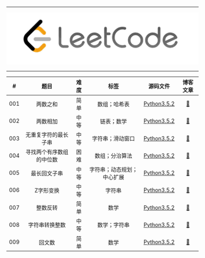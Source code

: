 <hr>

![](https://github.com/Liuyang0001/LeetCode_By_Python/blob/master/others/leetcodeico.jpg)

<hr>


| #    | 题目     | 难度 | 标签         | 源码文件                                                     | 博客文章                                                       |
| :----: | :--------: | :----: | :------: | :------: | :----------: |
| 001  | 两数之和 | 简单 | 数组；哈希表 | [Python3.5.2](https://github.com/Liuyang0001/LeetCode_By_Python/blob/master/Codes/1_TwoSum.py) | [:memo:](https://liuyang0001.github.io/2020/01/02/1-%E4%B8%A4%E6%95%B0%E4%B9%8B%E5%92%8C/) |
| 002  | 两数相加 | 中等 | 链表；数学   | [Python3.5.2](https://github.com/Liuyang0001/LeetCode_By_Python/blob/master/Codes/2_AddTwoNumbers.py) | [:memo:](https://liuyang0001.github.io/2020/01/03/2-%E4%B8%A4%E6%95%B0%E7%9B%B8%E5%8A%A0/) |
| 003 | 无重复字符的最长子串 | 中等 | 字符串；滑动窗口 | [Python3.5.2](https://github.com/Liuyang0001/LeetCode_By_Python/blob/master/Codes/3_LengthOfLongestSubstring.py) | [:memo:](https://liuyang0001.github.io/2020/01/03/3-%E6%97%A0%E9%87%8D%E5%A4%8D%E5%AD%97%E7%AC%A6%E7%9A%84%E6%9C%80%E9%95%BF%E5%AD%90%E4%B8%B2/) |
| 004 | 寻找两个有序数组的中位数 | 困难 | 数组；分治算法 | [Python3.5.2](https://github.com/Liuyang0001/LeetCode_By_Python/blob/master/Codes/4_findMedianSortedArrays.py) | [:memo:](https://liuyang0001.github.io/2020/01/04/4-寻找两个有序数组的中位数/) |
| 005 | 最长回文子串 | 中等 | 字符串；动态规划；中心扩展 | [Python3.5.2](https://github.com/Liuyang0001/LeetCode_By_Python/blob/master/Codes/5_longestPalindrome.py) | [:memo:](https://liuyang0001.github.io/2020/01/05/5-最长回文子串/) |
| 006 | Z字形变换 | 中等 | 字符串 | [Python3.5.2](https://github.com/Liuyang0001/LeetCode_By_Python/blob/master/Codes/6_convert.py) | [:memo:](https://liuyang0001.github.io/2020/01/06/6-Z字形变换/) |
| 007 | 整数反转 | 简单 | 数学 | [Python3.5.2](https://github.com/Liuyang0001/LeetCode_By_Python/blob/master/Codes/7_reverse.py) | [:memo:](https://liuyang0001.github.io/2020/01/07/7-整数反转/) |
| 008 | 字符串转换整数 | 中等 | 数学；字符串 | [Python3.5.2](https://github.com/Liuyang0001/LeetCode_By_Python/blob/master/Codes/8_myAtoi.py) | [:memo:](https://liuyang0001.github.io/2020/01/08/8-字符串转换整数/) |
| 009 | 回文数 | 简单 | 数学 | [Python3.5.2](https://github.com/Liuyang0001/LeetCode_By_Python/blob/master/Codes/9_回文数.py) | [:memo:](https://liuyang0001.github.io/2020/01/09/9-回文数/) |